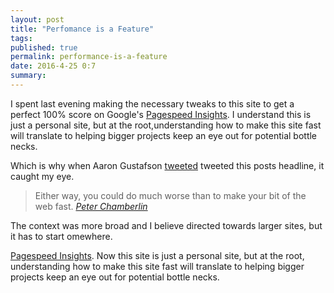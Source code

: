 ```yaml
---
layout: post
title: "Perfomance is a Feature"
tags:
published: true
permalink: performance-is-a-feature
date: 2016-4-25 0:7
summary:
---
```


 I spent last evening making the necessary tweaks to this site to get a perfect 100% score on Google's
[Pagespeed Insights](https://developers.google.com/speed/pagespeed/insights/). I understand this is just a personal site, but at the root,understanding how to make this site fast will translate to helping bigger projects keep an eye out for potential bottle necks.

Which is why when Aaron Gustafson [tweeted](https://twitter.com/AaronGustafson/status/724448660076027904) tweeted this posts headline, it caught my eye.

<blockquote>
Either way, you could do much worse than to make your bit of the web fast.
<cite><a href="https://peterchamberlin.com/fast.php">Peter Chamberlin</a></cite></blockquote>

The context was more broad and I believe directed towards larger sites, but it has to start omewhere.

[Pagespeed Insights](https://developers.google.com/speed/pagespeed/insights/). Now this site is just a personal site, but at the root, understanding how to make this site fast will translate to helping bigger projects keep an eye out for potential bottle necks.

<a href="https://brid.gy/publish/twitter"></a>
